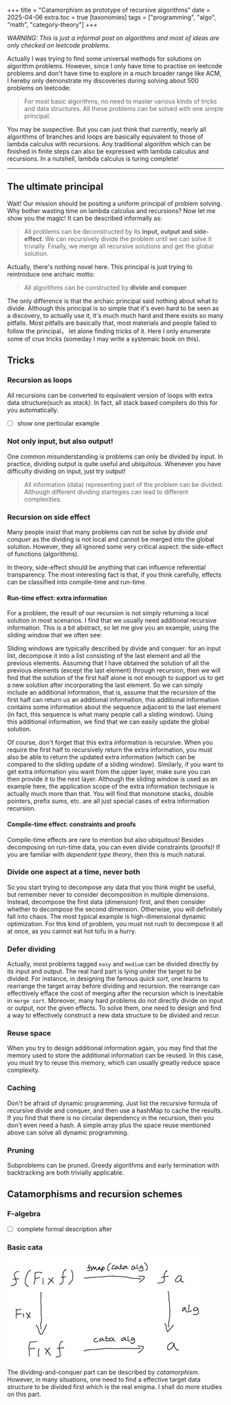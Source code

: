 +++
title = "Catamorphism as prototype of recursive algorithms"
date = 2025-04-06
extra.toc = true
[taxonomies]
tags = ["programming", "algo", "math", "category-theory"]
+++

*WARNING: This is just a informal post on algorithms and most of ideas are only checked on leetcode problems.*

Actually I was trying to find some universal methods for solutions on algorithm problems.
However, since I only have time to practise on leetcode problems and don't have time to explore in a much broader range like ACM, I hereby only demonstrate my discoveries during solving about 500 problems on leetcode:

> For most basic algorithms, no need to master various kinds of tricks and data structures.
> All these problems can be solved with one simple principal.

You may be suspective.
But you can just think that currently, nearly all algorithms of branches and loops are basically equivalent to those of lambda calculus with recursions. Any traditional algorithm which can be finished in finite steps can also be expressed with lambda calculus and recursions. In a nutshell, lambda calculus is turing complete!

---
## The ultimate principal

Wait! Our mission should be positing a uniform principal of problem solving.
Why bother wasting time on lambda calculus and recursions?
Now let me show you the magic! It can be described informally as:

> All problems can be deconstructed by its **input, output and side-effect**.
> We can recursively divide the problem until we can solve it trivially.
> Finally, we merge all recursive solutions and get the global solution.

Actually, there's nothing novel here. This principal is just trying to reintroduce one archaic motto:
> All algorithms can be constructed by **divide and conquer**.

The only difference is that the archaic principal said nothing about what to divide.
Although this principal is so simple that it's even hard to be seen as a discovery, to actually use it, it's much much hard and there exists so many pitfalls.
Most pitfalls are basically that, most materials and people failed to follow the principal， let alone finding tricks of it. Here I only enumerate some of crux tricks (someday I may write a systemaic book on this).

## Tricks
### Recursion as loops
All recursions can be converted to equivalent version of loops with extra data structure(such as *stack)*.
In fact, all stack based compilers do this for you automatically.
- [ ] show one perticular example

### Not only input, but also output!
One common misunderstanding is problems can only be divided by input.
In practice, dividing output is quite useful and ubiquitous.
Whenever you have difficulty dividing on input, just try output!

> All information (data) representing part of the problem can be divided.
> Although different dividing startegies can lead to different complexities.

### Recursion on side effect
Many people insist that many problems can not be solve by *divide and conquer* as the dividing is not local and cannot be merged into the global solution. However, they all ignored some very critical aspect: the side-effect of functions (algorithms).

In theory, side-effect should be anything that can influence referential transparency.
The most interesting fact is that, if you think carefully, effects can be classified into compile-time and run-time.

#### Run-time effect: extra information
For a problem, the result of our recursion is not simply returning a local solution in most scenarios. I find that we usually need additional recursive information. This is a bit abstract, so let me give you an example, using the sliding window that we often see:

Sliding windows are typically described by divide and conquer: 
for an input list, decompose it into a list consisting of the last element and all the previous elements. 
Assuming that I have obtained the solution of all the previous elements (except the last element) through recursion, then we will find that the solution of the first half alone is not enough to support us to get a new solution after incorporating the last element. 
So we can simply include an additional information, that is, assume that the recursion of the first half can return us an additional information, 
this additional information contains some information about the sequence adjacent to the last element (in fact, this sequence is what many people call a sliding window). 
Using this additional information, we find that we can easily update the global solution.

Of course, don't forget that this extra information is recursive. When you require the first half to recursively return the extra information, you must also be able to return the updated extra information (which can be compared to the sliding update of a sliding window). Similarly, if you want to get extra information you want from the upper layer, make sure you can then provide it to the next layer. Although the sliding window is used as an example here, the application scope of the extra information technique is actually much more than that. You will find that monotone stacks, double pointers, prefix sums, etc. are all just special cases of extra information recursion.

#### Compile-time effect: constraints and proofs
Compile-time effects are rare to mention but also ubiquitous!
Besides decomposing on run-time data, you can even divide constraints (proofs)!
If you are familiar with *dependent type theory*, then this is much natural. 


### Divide one aspect at a time, never both
So you start trying to decompose any data that you think might be useful, but remember never to consider decomposition in multiple dimensions. 
Instead, decompose the first data (dimension) first, and then consider whether to decompose the second dimension. Otherwise, you will definitely fall into chaos. 
The most typical example is high-dimensional dynamic optimization. 
For this kind of problem, you must not rush to decompose it all at once, as you cannot eat hot tofu in a hurry.

### Defer dividing
Actually, most problems tagged `easy` and `medium` can be divided directly by its input and output.
The real hard part is lying under the target to be divided.
For instance, in designing the famous *quick sort*, one learns to rearrange the target array before dividing and recursion. the rearrange can effecttively efface the cost of merging after the recursion which is inevitable in `merge sort`.
Moreover, many hard problems do not directly divide on input or output, nor the given effects.
To solve them, one need to design and find a way to effectively construct a new data structure to be divided and recur.

### Reuse space
When you try to design additional information again, you may find that the memory used to store the additional information can be reused. In this case, you must try to reuse this memory, which can usually greatly reduce space complexity.

### Caching
Don't be afraid of dynamic programming. 
Just list the recursive formula of recursive divide and conquer, and then use a hashMap to cache the results. 
If you find that there is no circular dependency in the recursion, then you don't even need a hash. 
A simple array plus the space reuse mentioned above can solve all dynamic programming.

### Pruning
Subproblems can be pruned. Greedy algorithms and early termination with backtracking are both trivially applicable.

## Catamorphisms and recursion schemes

### F-algebra

- [ ] complete formal description after

### Basic cata
![cata](/img/blog/catamorphism/catamorphism.png)

The dividing-and-conquer part can be described by *catamorphism*.
However, in many situations, one need to find a effective target data structure to be divided first which is the real enigma. I shall do more studies on this part.
